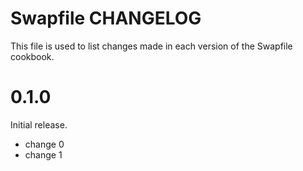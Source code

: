 # Swapfile CHANGELOG

This file is used to list changes made in each version of the Swapfile cookbook.

# 0.1.0

Initial release.

- change 0
- change 1

